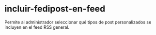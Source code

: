# incluir-fedipost-en-feed
Permite al administrador seleccionar qué tipos de post personalizados se incluyen en el feed RSS general.
